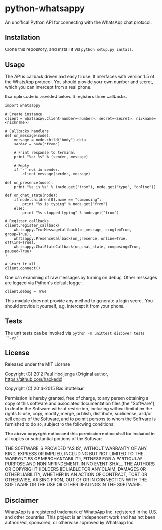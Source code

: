 # python-whatsappy
An unoffical Python API for connecting with the WhatsApp chat protocol.

## Installation
Clone this repository, and install it via `python setup.py install`.

## Usage
The API is callback driven and easy to use. It interfaces with version 1.5 of
the WhatsApp protocol. You should provide your own number and secret, which you
can intercept from a real phone.

Example code is provided below. It registers three callbacks.

```
import whatsappy

# Create instance
client = whatsappy.Client(number=<number>, secret=<secret>, nickname=<nickname>)

# Callbacks handlers
def on_message(node):
    message = node.child("body").data
    sender = node["from"]

    # Print response to terminal
    print "%s: %s" % (sender, message)

    # Reply
    if "-" not in sender:
        client.message(sender, message)

def on_presence(node):
    print "%s is %s" % (node.get("from"), node.get("type", "online"))

def on_chat_state(node):
    if node.children[0].name == "composing":
        print "%s is typing" % node.get("from")
    else:
        print "%s stopped typing" % node.get("from")

# Register callbacks
client.register_callback(
    whatsappy.TextMessageCallback(on_message, single=True, group=True),
    whatsappy.PresenceCallback(on_presence, online=True, offline=True),
    whatsappy.ChatStateCallback(on_chat_state, composing=True, paused=True)
)

# Start it all
client.connect()
```

One can examining of raw messages by turning on debug. Other messages are logged
via Python's default logger.

```
client.debug = True
```

This module does not provide any method to generate a login secret. You should
provide it yourself, e.g. intercept it from your phone.

## Tests
The unit tests can be invoked via `python -m unittest discover tests '*.py'`

## License
Released under the MIT License

Copyright (C) 2012 Paul Hooijenga (Original author, https://github.com/hackedd)

Copyright (C) 2014-2015 Bas Stottelaar

Permission is hereby granted, free of charge, to any person obtaining a copy of
this software and associated documentation files (the "Software"), to deal in
the Software without restriction, including without limitation the rights to
use, copy, modify, merge, publish, distribute, sublicense, and/or sell copies
of the Software, and to permit persons to whom the Software is furnished to do
so, subject to the following conditions:

The above copyright notice and this permission notice shall be included in all
copies or substantial portions of the Software.

THE SOFTWARE IS PROVIDED "AS IS", WITHOUT WARRANTY OF ANY KIND, EXPRESS OR
IMPLIED, INCLUDING BUT NOT LIMITED TO THE WARRANTIES OF MERCHANTABILITY, FITNESS
FOR A PARTICULAR PURPOSE AND NONINFRINGEMENT. IN NO EVENT SHALL THE AUTHORS OR
COPYRIGHT HOLDERS BE LIABLE FOR ANY CLAIM, DAMAGES OR OTHER LIABILITY, WHETHER
IN AN ACTION OF CONTRACT, TORT OR OTHERWISE, ARISING FROM, OUT OF OR IN
CONNECTION WITH THE SOFTWARE OR THE USE OR OTHER DEALINGS IN THE SOFTWARE.

## Disclaimer
WhatsApp is a registered trademark of WhatsApp Inc. registered in the U.S. and
other countries. This project is an independent work and has not been
authorized, sponsored, or otherwise approved by Whatsapp Inc.